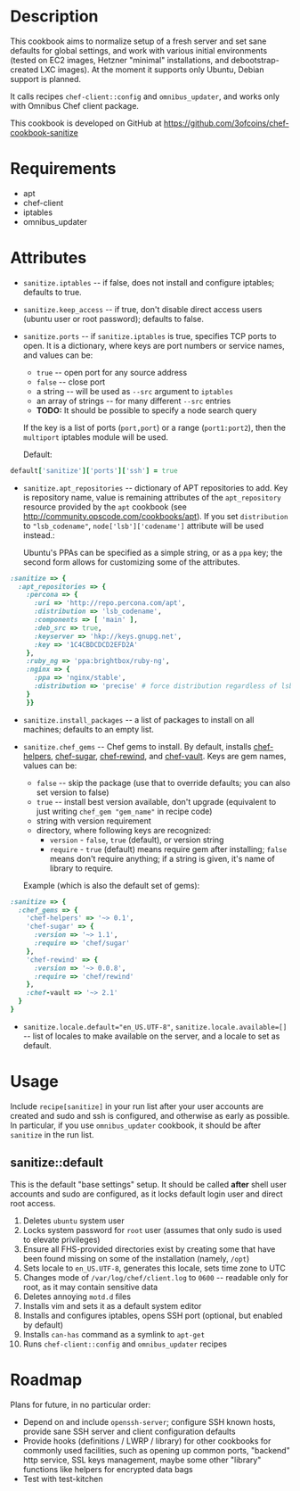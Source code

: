 Description
===========

This cookbook aims to normalize setup of a fresh server and set sane
defaults for global settings, and work with various initial
environments (tested on EC2 images, Hetzner "minimal" installations,
and debootstrap-created LXC images). At the moment it supports only
Ubuntu, Debian support is planned.

It calls recipes `chef-client::config` and `omnibus_updater`, and
works only with Omnibus Chef client package.

This cookbook is developed on GitHub at
https://github.com/3ofcoins/chef-cookbook-sanitize

Requirements
============

* apt
* chef-client
* iptables
* omnibus_updater

Attributes
==========

* `sanitize.iptables` -- if false, does not install and configure
  iptables; defaults to true.

* `sanitize.keep_access` -- if true, don't disable direct access users
  (ubuntu user or root password); defaults to false.

* `sanitize.ports` -- if `sanitize.iptables` is true, specifies TCP
  ports to open. It is a dictionary, where keys are port numbers or
  service names, and values can be:
  
  * `true` -- open port for any source address
  * `false` -- close port
  * a string -- will be used as `--src` argument to `iptables`
  * an array of strings -- for many different `--src` entries
  * **TODO:** It should be possible to specify a node search query

  If the key is a list of ports (`port,port`) or a range
  (`port1:port2`), then the `multiport` iptables module will be used.

  Default:
  
```ruby
default['sanitize']['ports']['ssh'] = true
```

* `sanitize.apt_repositories` -- dictionary of APT repositories to
  add. Key is repository name, value is remaining attributes of the
  `apt_repository` resource provided by the `apt` cookbook (see
  http://community.opscode.com/cookbooks/apt). If you set
  `distribution` to `"lsb_codename"`, `node['lsb']['codename']`
  attribute will be used instead.:

  Ubuntu's PPAs can be specified as a simple string, or as a `ppa`
  key; the second form allows for customizing some of the attributes.

  
```ruby
:sanitize => {
  :apt_repositories => {
    :percona => {
      :uri => 'http://repo.percona.com/apt',
      :distribution => 'lsb_codename',
      :components => [ 'main' ],
      :deb_src => true,
      :keyserver => 'hkp://keys.gnupg.net',
      :key => '1C4CBDCDCD2EFD2A'
    },
    :ruby_ng => 'ppa:brightbox/ruby-ng',
    :nginx => {
      :ppa => 'nginx/stable',
      :distribution => 'precise' # force distribution regardless of lsb.codename
    }
    }}
```

* `sanitize.install_packages` -- a list of packages to install on all
  machines; defaults to an empty list.

* `sanitize.chef_gems` -- Chef gems to install. By default, installs
  [chef-helpers](), [chef-sugar](), [chef-rewind](), and
  [chef-vault](). Keys are gem names, values can be:
  - `false` -- skip the package (use that to override defaults; you
    can also set version to false)
  - `true` -- install best version available, don't upgrade
    (equivalent to just writing `chef_gem "gem_name"` in recipe
    code)
  - string with version requirement
  - directory, where following keys are recognized:
    - `version` - `false`, `true` (default), or version string
    - `require` - `true` (default) means require gem after installing;
      `false` means don't require anything; if a string is given,
      it's name of library to require.

  Example (which is also the default set of gems):

```ruby
:sanitize => {
  :chef_gems => {
    'chef-helpers' => '~> 0.1',
    'chef-sugar' => {
      :version => '~> 1.1',
      :require => 'chef/sugar'
    },
    'chef-rewind' => {
      :version => '~> 0.0.8',
      :require => 'chef/rewind'
    },
    :chef-vault => '~> 2.1'
  }
}
```

* `sanitize.locale.default="en_US.UTF-8"`,
  `sanitize.locale.available=[]` -- list of locales to make available
  on the server, and a locale to set as default.

Usage
=====

Include `recipe[sanitize]` in your run list after your user accounts
are created and sudo and ssh is configured, and otherwise as early as
possible. In particular, if you use `omnibus_updater` cookbook, it
should be after `sanitize` in the run list.

sanitize::default
-----------------

This is the default "base settings" setup. It should be called
**after** shell user accounts and sudo are configured, as it locks
default login user and direct root access.

1.  Deletes `ubuntu` system user
2.  Locks system password for `root` user (assumes that only sudo is
    used to elevate privileges)
3.  Ensure all FHS-provided directories exist by creating some that
    have been found missing on some of the installation (namely,
    `/opt`)
4.  Sets locale to `en_US.UTF-8`, generates this locale, sets time zone
    to UTC
5.  Changes mode of `/var/log/chef/client.log` to `0600` -- readable
    only for root, as it may contain sensitive data
6.  Deletes annoying `motd.d` files
7.  Installs vim and sets it as a default system editor
8.  Installs and configures iptables, opens SSH port (optional, but
    enabled by default)
9.  Installs `can-has` command as a symlink to `apt-get`
10. Runs `chef-client::config` and `omnibus_updater` recipes

Roadmap
=======

Plans for future, in no particular order:

* Depend on and include `openssh-server`; configure SSH known hosts,
  provide sane SSH server and client configuration defaults
* Provide hooks (definitions / LWRP / library) for other cookbooks for
  commonly used facilities, such as opening up common ports, "backend"
  http service, SSL keys management, maybe some other "library"
  functions like helpers for encrypted data bags
* Test with test-kitchen
